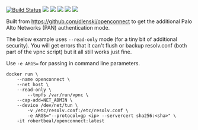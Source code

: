 
[![Build Status](https://travis-ci.org/robertbeal/openconnect.svg?branch=master)](https://travis-ci.org/robertbeal/openconnect)
[![](https://images.microbadger.com/badges/image/robertbeal/openconnect.svg)](https://microbadger.com/images/robertbeal/openconnect "Get your own image badge on microbadger.com")
[![](https://images.microbadger.com/badges/version/robertbeal/openconnect.svg)](https://microbadger.com/images/robertbeal/openconnect "Get your own version badge on microbadger.com")
[![](https://img.shields.io/docker/pulls/robertbeal/openconnect.svg)](https://hub.docker.com/r/robertbeal/openconnect/)
[![](https://img.shields.io/docker/stars/robertbeal/openconnect.svg)](https://hub.docker.com/r/robertbeal/openconnect/)
[![](https://img.shields.io/docker/automated/robertbeal/openconnect.svg)](https://hub.docker.com/r/robertbeal/openconnect/)

Built from https://github.com/dlenski/openconnect to get the additional Palo Alto Networks (PAN) authentication mode.

The below example uses `--read-only` mode (for a tiny bit of additional security). You will get errors that it can't flush or backup resolv.conf (both part of the vpnc script) but it all still works just fine. 

Use `-e ARGS=` for passing in command line parameters. 

```
docker run \
	--name openconnect \
	--net host \
	--read-only \
        --tmpfs /var/run/vpnc \
	--cap-add=NET_ADMIN \
	--device /dev/net/tun \
        -v /etc/resolv.conf:/etc/resolv.conf \
        -e ARGS="--protocol=gp <ip> --servercert sha256:<sha>" \
	-it robertbeal/openconnect:latest
```
